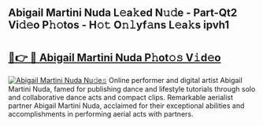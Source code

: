 ## Abigail Martini Nuda L𝚎a𝚔ed N𝚞𝚍e - Part-Qt2 Vi𝚍𝚎o P𝚑𝚘tos - H𝚘𝚝 O𝚗𝚕yf𝚊ns L𝚎a𝚔s ipvh1

# <h2><a href="http://kfblar.oniu.top/?m=Abigail+Martini+Nuda">🔗👉 🔴 Abigail Martini Nuda P𝚑ot𝚘𝚜 V𝚒d𝚎o</a></h2>

[![Abigail Martini Nuda Nu𝚍e𝚜](https://i.imgur.com/0qMVB7G.gif)](http://kfblar.oniu.top/?m=Abigail+Martini+Nuda)
Online performer and digital artist Abigail Martini Nuda, famed for publishing dance and lifestyle tutorials through solo and collaborative dance acts and compact clips. Remarkable aerialist partner Abigail Martini Nuda, acclaimed for their exceptional abilities and accomplishments in performing aerial acts with partners.  
